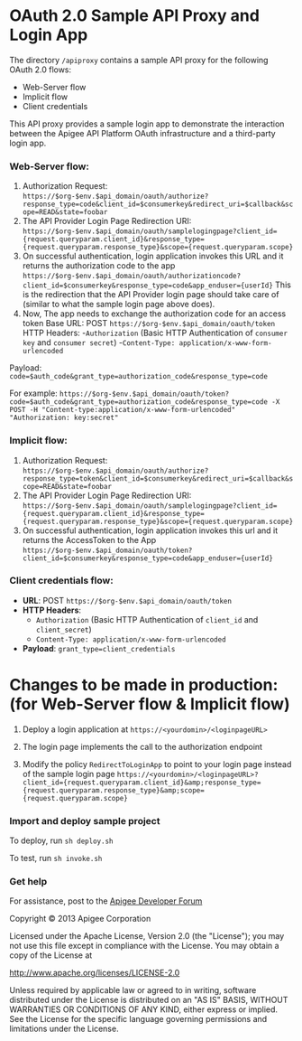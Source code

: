 # OAuth 2.0 Sample API Proxy and Login App

The directory `/apiproxy` contains a sample API proxy for the following OAuth 2.0 flows:

* Web-Server flow
* Implicit flow
* Client credentials

This API proxy provides a sample login app to demonstrate the interaction between 
the Apigee API Platform OAuth infrastructure and a third-party login app. 

### Web-Server flow:

1. Authorization Request:	
`https://$org-$env.$api_domain/oauth/authorize?response_type=code&client_id=$consumerkey&redirect_uri=$callback&scope=READ&state=foobar`
2. The API Provider Login Page Redirection URI:
`https://$org-$env.$api_domain/oauth/samplelogingpage?client_id={request.queryparam.client_id}&response_type={request.queryparam.response_type}&scope={request.queryparam.scope}`
3. On successful authentication, login application invokes this URL and it returns the authorization code to the app
`https://$org-$env.$api_domain/oauth/authorizationcode?client_id=$consumerkey&response_type=code&app_enduser={userId}`
This is the redirection that the API Provider login page should take care of (similar to what the sample login page above does).
4. Now, The app needs to exchange the authorization code for an access token
Base URL: POST `https://$org-$env.$api_domain/oauth/token`
HTTP Headers:
-`Authorization` (Basic HTTP Authentication of `consumer key` and `consumer secret`)
-`Content-Type: application/x-www-form-urlencoded`

Payload: `code=$auth_code&grant_type=authorization_code&response_type=code`

For example:
`https://$org-$env.$api_domain/oauth/token?code=$auth_code&grant_type=authorization_code&response_type=code
-X POST -H "Content-type:application/x-www-form-urlencoded" "Authorization: key:secret"`

### Implicit flow:

1. Authorization Request:
`https://$org-$env.$api_domain/oauth/authorize?response_type=token&client_id=$consumerkey&redirect_uri=$callback&scope=READ&state=foobar`
2. The API Provider Login Page Redirection URI:
`https://$org-$env.$api_domain/oauth/samplelogingpage?client_id={request.queryparam.client_id}&response_type={request.queryparam.response_type}&scope={request.queryparam.scope}`
3. On successful authentication, login application invokes this url and it returns the AccessToken to the App
`https://$org-$env.$api_domain/oauth/token?client_id=$consumerkey&response_type=code&app_enduser={userId}`

### Client credentials flow:

* **URL**: POST `https://$org-$env.$api_domain/oauth/token`
* **HTTP Headers**:
    * `Authorization` (Basic HTTP Authentication of `client_id` and `client_secret`)
    * `Content-Type: application/x-www-form-urlencoded`
* **Payload**: `grant_type=client_credentials`


# Changes to be made in production: (for Web-Server flow & Implicit flow) 

1. Deploy a login application at `https://<yourdomin>/<loginpageURL>`

2. The login page implements the call to the authorization endpoint

3. Modify the policy `RedirectToLoginApp` to point to your login page instead of the sample login page
`https://<yourdomin>/<loginpageURL>?client_id={request.queryparam.client_id}&amp;response_type={request.queryparam.response_type}&amp;scope={request.queryparam.scope}`

### Import and deploy sample project

To deploy, run `sh deploy.sh`

To test, run `sh invoke.sh`

### Get help

For assistance, post to the [Apigee Developer Forum](http://support.apigee.com)

Copyright © 2013 Apigee Corporation

Licensed under the Apache License, Version 2.0 (the "License"); you may not use
this file except in compliance with the License. You may obtain a copy
of the License at

http://www.apache.org/licenses/LICENSE-2.0

Unless required by applicable law or agreed to in writing, software
distributed under the License is distributed on an "AS IS" BASIS,
WITHOUT WARRANTIES OR CONDITIONS OF ANY KIND, either express or implied.
See the License for the specific language governing permissions and
limitations under the License.

